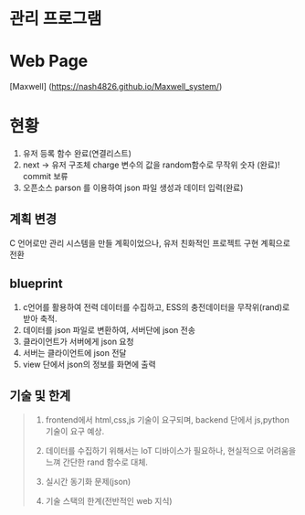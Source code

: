 # 관리 프로그램

# Web Page

[Maxwell] (https://nash4826.github.io/Maxwell_system/)

# 현황
<ol>
  <li>유저 등록 함수 완료(연결리스트)</li>
  <li>next -> 유저 구조체 charge 변수의 값을 random함수로 무작위 숫자 (완료)! commit 보류</li>
  <li>오픈소스 parson 를 이용하여 json 파일 생성과 데이터 입력(완료)</li>
</ol>


## 계획 변경

C 언어로만 관리 시스템을 만들 계획이었으나, 유저 친화적인 프로젝트 구현 계획으로 전환


## blueprint

1. c언어를 활용하여 전력 데이터를 수집하고, ESS의 충전데이터을 무작위(rand)로 받아 축적.
2. 데이터를 json 파일로 변환하여, 서버단에 json 전송
3. 클라이언트가 서버에게 json 요청
4. 서버는 클라이언트에 json 전달
5. view 단에서 json의 정보를 화면에 출력


## 기술 및 한계

> 1. frontend에서 html,css,js 기술이 요구되며, backend 단에서 js,python 기술이 요구 예상.
> 
> 2. 데이터를 수집하기 위해서는 IoT 디바이스가 필요하나, 현실적으로 어려움을 느껴 간단한 rand 함수로 대체.
> 
> 3. 실시간 동기화 문제(json)
> 
> 4. 기술 스택의 한계(전반적인 web 지식)
